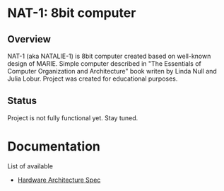 # NAT-1: 8bit computer

## Overview
NAT-1 (aka NATALIE-1) is 8bit computer created based on well-known design of MARIE.
Simple computer described in "The Essentials of Computer Organization and Architecture"
book writen by Linda Null and Julia Lobur. Project was created for educational purposes.

## Status
Project is not fully functional yet. Stay tuned.

# Documentation
List of available
- [Hardware Architecture Spec](doc/hw_arch_spec.md)
